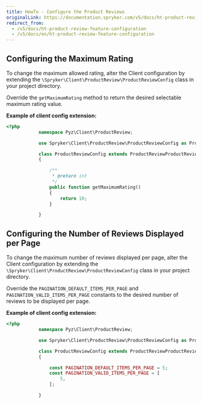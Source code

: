 ```yaml
---
title: HowTo - Configure the Product Reviews
originalLink: https://documentation.spryker.com/v5/docs/ht-product-review-feature-configuration
redirect_from:
  - /v5/docs/ht-product-review-feature-configuration
  - /v5/docs/en/ht-product-review-feature-configuration
---
```


## Configuring the Maximum Rating
To change the maximum allowed rating, alter the Client configuration by extending the `\Spryker\Client\ProductReview\ProductReviewConfig` class in your project directory.

Override the `getMaximumRating` method to return the desired selectable maximum rating value.

**Example of client config extension:**

```php
<?php
            namespace Pyz\Client\ProductReview;

            use Spryker\Client\ProductReview\ProductReviewConfig as ProductReviewProductReviewConfig;

            class ProductReviewConfig extends ProductReviewProductReviewConfig
            {

                /**
                 * @return int
                 */
                public function getMaximumRating()
                {
                    return 10;
                }

            }
```

## Configuring the Number of Reviews Displayed per Page
To change the maximum number of reviews displayed per page, alter the Client configuration by extending the `\Spryker\Client\ProductReview\ProductReviewConfig` class in your project directory.

Override the `PAGINATION_DEFAULT_ITEMS_PER_PAGE` and `PAGINATION_VALID_ITEMS_PER_PAGE` constants to the desired number of reviews to be displayed per page.

**Example of client config extension:**

```php
<?php
            namespace Pyz\Client\ProductReview;

            use Spryker\Client\ProductReview\ProductReviewConfig as ProductReviewProductReviewConfig;

            class ProductReviewConfig extends ProductReviewProductReviewConfig
            {

                const PAGINATION_DEFAULT_ITEMS_PER_PAGE = 5;
                const PAGINATION_VALID_ITEMS_PER_PAGE = [
                    5,
                ];

            }
```
